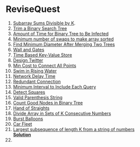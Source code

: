 # ReviseQuest
1. [Subarray Sums Divisible by K](https://leetcode.com/problems/subarray-sums-divisible-by-k/description/).
2. [Trim a Binary Search Tree](https://leetcode.com/problems/trim-a-binary-search-tree/description/)
3. [Amount of Time for Binary Tree to Be Infected](https://leetcode.com/problems/amount-of-time-for-binary-tree-to-be-infected/description/)
4. [Minimum number of swaps to make array sorted](https://www.geeksforgeeks.org/problems/minimum-swaps/1?itm_source=geeksforgeeks&itm_medium=article&itm_campaign=practice_card)
5. [Find Minimum Diameter After Merging Two Trees](https://leetcode.com/problems/find-minimum-diameter-after-merging-two-trees/description/?envType=daily-question&envId=2024-12-24)<br>
6. [Wall and Gates](https://leetcode.ca/all/286.html)<br>
7. [Time Based Key-Value Store](https://leetcode.com/problems/time-based-key-value-store/description/)<br>
8. [Design Twitter](https://leetcode.com/problems/design-twitter/description/)<br>
9. [Min Cost to Connect All Points](https://leetcode.com/problems/min-cost-to-connect-all-points/description/)<br>
10. [Swim in Rising Water](https://leetcode.com/problems/swim-in-rising-water/description/)<br>
11. [Network Delay Time](https://leetcode.com/problems/network-delay-time/description/)<br>
12. [Redundant Connection](https://leetcode.com/problems/redundant-connection/submissions/1487394968/)<br>
13. [Minimum Interval to Include Each Query](https://leetcode.com/problems/minimum-interval-to-include-each-query/description/)<br>
14. [Detect Squares](https://leetcode.com/problems/detect-squares/description/)
15. [Valid Parenthesis String](https://leetcode.com/problems/valid-parenthesis-string/description/)<br>
16. [Count Good Nodes in Binary Tree](https://leetcode.com/problems/count-good-nodes-in-binary-tree/description/)<br>
17. [Hand of Straights](https://leetcode.com/problems/hand-of-straights/description/)<br>
18. [Divide Array in Sets of K Consecutive Numbers](https://leetcode.com/problems/divide-array-in-sets-of-k-consecutive-numbers/description/)<br>
19. [Burst Balloons](https://leetcode.com/problems/burst-balloons/description/)<br>
20. [Car Fleet](https://leetcode.com/problems/car-fleet/description/)<br>
21. [Largest subsequence of length K from a string of numbers](https://leetcode.com/discuss/interview-question/303973/interviewingio-practice-largest-subsequence-of-length-k-from-a-string-of-numbers)    
                                         [**Solution**](github.com/Variant2408/stackQueue/blob/main/LargestSubsequenceOfLengthKFromAStringOfNumbers.java)<br>
22.
